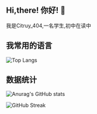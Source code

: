 ## Hi,there! 你好! :wave:

我是Citruy_404,一名学生,初中在读中

## 我常用的语言
![Top Langs](https://github-readme-stats.vercel.app/api/top-langs/?username=zzyh1145)
## 数据统计
![Anurag's GitHub stats](https://github-readme-stats.vercel.app/api?username=zzyh1145) 

![GitHub Streak](https://streak-stats.demolab.com/?user=zzyh1145)

